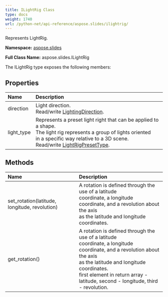 ```yaml
---
title: ILightRig Class
type: docs
weight: 1740
url: /python-net/api-reference/aspose.slides/ilightrig/
---
```


Represents LightRig.

**Namespace:** [aspose.slides](/slides/python-net/api-reference/aspose.slides/)

**Full Class Name:** aspose.slides.ILightRig



The ILightRig type exposes the following members:
## **Properties**
|**Name**|**Description**|
| :- | :- |
|direction|Light direction.<br/>            Read/write [LightingDirection](/slides/python-net/api-reference/aspose.slides/lightingdirection/).|
|light_type|Represents a preset light right that can be applied to a shape. <br/>            The light rig represents a group of lights oriented<br/>            in a specific way relative to a 3D scene.<br/>            Read/write [LightRigPresetType](/slides/python-net/api-reference/aspose.slides/lightrigpresettype/).|
## **Methods**
|**Name**|**Description**|
| :- | :- |
|set_rotation(latitude, longitude, revolution)|A rotation is defined through the use of a latitude<br/>            coordinate, a longitude coordinate, and a revolution about the axis <br/>            as the latitude and longitude coordinates.|
|get_rotation()|A rotation is defined through the use of a latitude<br/>            coordinate, a longitude coordinate, and a revolution about the axis <br/>            as the latitude and longitude coordinates.<br/>            first element in return array - latitude, second - longitude, third - revolution.|
